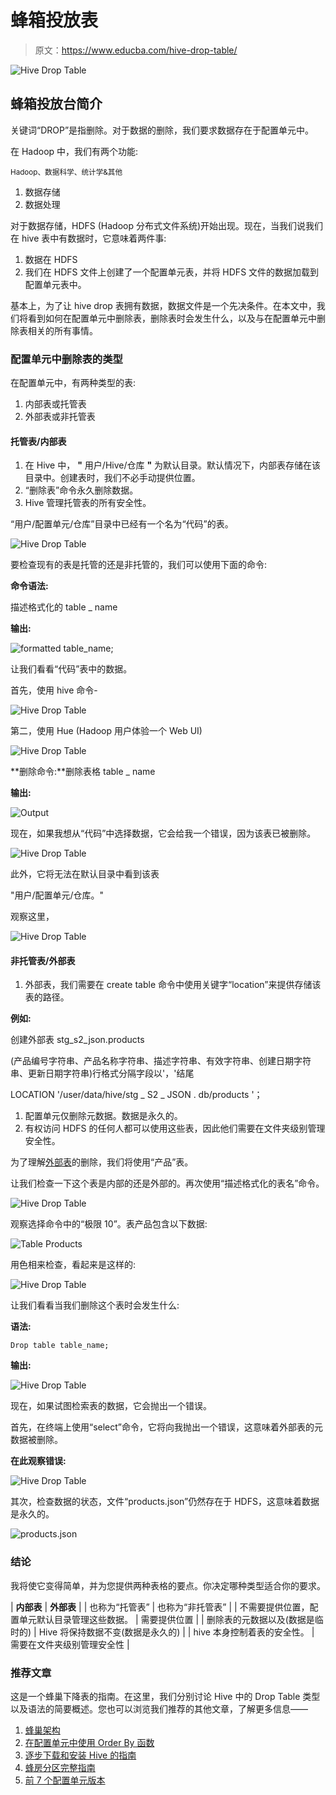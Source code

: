 # 蜂箱投放表

> 原文：<https://www.educba.com/hive-drop-table/>

![Hive Drop Table](img/3feb4c8f064c4d6f1397e5b96bd0d247.png)



## 蜂箱投放台简介

关键词“DROP”是指删除。对于数据的删除，我们要求数据存在于配置单元中。

在 Hadoop 中，我们有两个功能:

<small>Hadoop、数据科学、统计学&其他</small>

1.  数据存储
2.  数据处理

对于数据存储，HDFS (Hadoop 分布式文件系统)开始出现。现在，当我们说我们在 hive 表中有数据时，它意味着两件事:

1.  数据在 HDFS
2.  我们在 HDFS 文件上创建了一个配置单元表，并将 HDFS 文件的数据加载到配置单元表中。

基本上，为了让 hive drop 表拥有数据，数据文件是一个先决条件。在本文中，我们将看到如何在配置单元中删除表，删除表时会发生什么，以及与在配置单元中删除表相关的所有事情。

### 配置单元中删除表的类型

在配置单元中，有两种类型的表:

1.  内部表或托管表
2.  外部表或非托管表

#### 托管表/内部表

1.  在 Hive 中， **"** 用户/Hive/仓库 **"** 为默认目录。默认情况下，内部表存储在该目录中。创建表时，我们不必手动提供位置。
2.  “删除表”命令永久删除数据。
3.  Hive 管理托管表的所有安全性。

“用户/配置单元/仓库”目录中已经有一个名为“代码”的表。

![Hive Drop Table](img/2520daf9b5f9f897a321577f680e6015.png)



要检查现有的表是托管的还是非托管的，我们可以使用下面的命令:

**命令语法:**

描述格式化的 table _ name

**输出:**

![formatted table_name;](img/ee9c21735f8a15a344d6de027bcdc4e5.png)



让我们看看“代码”表中的数据。

首先，使用 hive 命令-

![Hive Drop Table](img/daefbc96e7381205746ee89dc4c4e423.png)



第二，使用 Hue (Hadoop 用户体验一个 Web UI)

![Hive Drop Table](img/051d0665ad76d688f9ea46a21866b3cf.png)



**删除命令:**删除表格 table _ name

**输出:**

![Output](img/fcc83ada9887c42d4df19b6708c28277.png)



现在，如果我想从“代码”中选择数据，它会给我一个错误，因为该表已被删除。

![Hive Drop Table](img/98ed263ec07020f2ef00ce1691df89d6.png)



此外，它将无法在默认目录中看到该表

"用户/配置单元/仓库。"

观察这里，

![Hive Drop Table](img/fad0da1e015e5ccbed27eb50a3cdc84f.png)



#### 非托管表/外部表

1.  外部表，我们需要在 create table 命令中使用关键字“location”来提供存储该表的路径。

**例如:**

创建外部表 stg_s2_json.products

(产品编号字符串、产品名称字符串、描述字符串、有效字符串、创建日期字符串、更新日期字符串)行格式分隔字段以'，'结尾

LOCATION '/user/data/hive/stg _ S2 _ JSON . db/products '；

1.  配置单元仅删除元数据。数据是永久的。
2.  有权访问 HDFS 的任何人都可以使用这些表，因此他们需要在文件夹级别管理安全性。

为了理解[外部表](https://www.educba.com/external-table-in-hive/)的删除，我们将使用“产品”表。

让我们检查一下这个表是内部的还是外部的。再次使用“描述格式化的表名”命令。

![Hive Drop Table](img/9ee211eac7b9ae3623c273e995e12199.png)



观察选择命令中的“极限 10”。表产品包含以下数据:

![Table Products](img/4c56fd5adac7dd9cac9131f984d6ee74.png)



用色相来检查，看起来是这样的:

![Hive Drop Table](img/1cda982be1e285328f39adf4b8a91bb2.png)



让我们看看当我们删除这个表时会发生什么:

**语法:**

`Drop table table_name;`

**输出:**

![Hive Drop Table](img/3cced36e3851bd54a2281c40dc25ef2c.png)



现在，如果试图检索表的数据，它会抛出一个错误。

首先，在终端上使用“select”命令，它将向我抛出一个错误，这意味着外部表的元数据被删除。

**在此观察错误:**

![Hive Drop Table](img/1b68ee8344f1db3362ef411b25c59482.png)



其次，检查数据的状态，文件“products.json”仍然存在于 HDFS，这意味着数据是永久的。

![products.json](img/e3218589fa574daa58c59f2267d4d1f5.png)



### 结论

我将使它变得简单，并为您提供两种表格的要点。你决定哪种类型适合你的要求。

| **内部表** | **外部表** |
| 也称为“托管表” | 也称为“非托管表” |
| 不需要提供位置，配置单元默认目录管理这些数据。 | 需要提供位置 |
| 删除表的元数据以及(数据是临时的) | Hive 将保持数据不变(数据是永久的) |
| hive 本身控制着表的安全性。 | 需要在文件夹级别管理安全性 |

### 推荐文章

这是一个蜂巢下降表的指南。在这里，我们分别讨论 Hive 中的 Drop Table 类型以及语法的简要概述。您也可以浏览我们推荐的其他文章，了解更多信息——

1.  [蜂巢架构](https://www.educba.com/hive-architecture/)
2.  [在配置单元中使用 Order By 函数](https://www.educba.com/hive-order-by/)
3.  [逐步下载和安装 Hive 的指南](https://www.educba.com/hive-installation/)
4.  [蜂房分区完整指南](https://www.educba.com/partitioning-in-hive/)
5.  [前 7 个配置单元版本](https://www.educba.com/hive-versions/)






